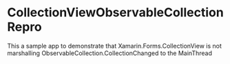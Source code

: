 # CollectionViewObservableCollectionRepro
 This a sample app to demonstrate that Xamarin.Forms.CollectionView is not marshalling ObservableCollection.CollectionChanged to the MainThread
